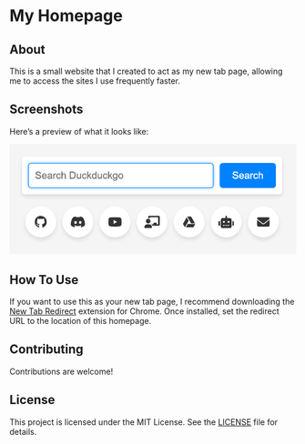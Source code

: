 # My Homepage

## About

This is a small website that I created to act as my new tab page, allowing me to access the sites I use frequently faster.

## Screenshots

Here’s a preview of what it looks like:

![Screenshot of My Homepage](screenshots/Screenshot_1.png)

## How To Use

If you want to use this as your new tab page, I recommend downloading the [New Tab Redirect](https://chromewebstore.google.com/detail/new-tab-redirect/icpgjfneehieebagbmdbhnlpiopdcmna) extension for Chrome. Once installed, set the redirect URL to the location of this homepage.

## Contributing

Contributions are welcome!

## License

This project is licensed under the MIT License. See the [LICENSE](LICENSE) file for details.
